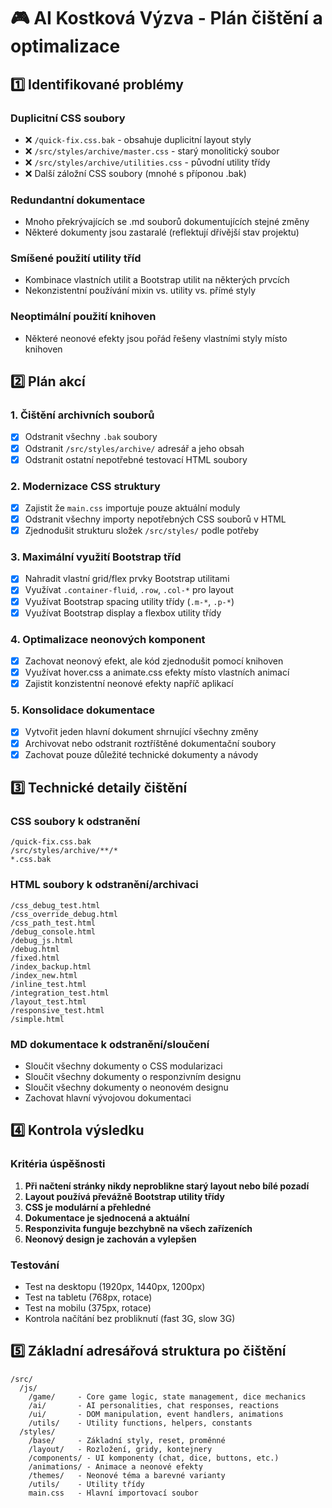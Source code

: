 # 🎮 AI Kostková Výzva - Plán čištění a optimalizace

## 1️⃣ Identifikované problémy

### Duplicitní CSS soubory
- ❌ `/quick-fix.css.bak` - obsahuje duplicitní layout styly
- ❌ `/src/styles/archive/master.css` - starý monolitický soubor
- ❌ `/src/styles/archive/utilities.css` - původní utility třídy
- ❌ Další záložní CSS soubory (mnohé s příponou .bak)

### Redundantní dokumentace
- Mnoho překrývajících se .md souborů dokumentujících stejné změny
- Některé dokumenty jsou zastaralé (reflektují dřívější stav projektu)

### Smíšené použití utility tříd
- Kombinace vlastních utilit a Bootstrap utilit na některých prvcích
- Nekonzistentní používání mixin vs. utility vs. přímé styly

### Neoptimální použití knihoven
- Některé neonové efekty jsou pořád řešeny vlastními styly místo knihoven

## 2️⃣ Plán akcí

### 1. Čištění archivních souborů
- [x] Odstranit všechny `.bak` soubory
- [x] Odstranit `/src/styles/archive/` adresář a jeho obsah
- [x] Odstranit ostatní nepotřebné testovací HTML soubory

### 2. Modernizace CSS struktury
- [x] Zajistit že `main.css` importuje pouze aktuální moduly
- [x] Odstranit všechny importy nepotřebných CSS souborů v HTML
- [x] Zjednodušit strukturu složek `/src/styles/` podle potřeby

### 3. Maximální využití Bootstrap tříd
- [x] Nahradit vlastní grid/flex prvky Bootstrap utilitami
- [x] Využívat `.container-fluid`, `.row`, `.col-*` pro layout
- [x] Využívat Bootstrap spacing utility třídy (`.m-*`, `.p-*`)
- [x] Využívat Bootstrap display a flexbox utility třídy

### 4. Optimalizace neonových komponent
- [x] Zachovat neonový efekt, ale kód zjednodušit pomocí knihoven
- [x] Využívat hover.css a animate.css efekty místo vlastních animací
- [x] Zajistit konzistentní neonové efekty napříč aplikací

### 5. Konsolidace dokumentace
- [x] Vytvořit jeden hlavní dokument shrnující všechny změny
- [x] Archivovat nebo odstranit roztříštěné dokumentační soubory
- [x] Zachovat pouze důležité technické dokumenty a návody

## 3️⃣ Technické detaily čištění

### CSS soubory k odstranění
```
/quick-fix.css.bak
/src/styles/archive/**/*
*.css.bak
```

### HTML soubory k odstranění/archivaci
```
/css_debug_test.html
/css_override_debug.html
/css_path_test.html
/debug_console.html
/debug_js.html
/debug.html
/fixed.html
/index_backup.html
/index_new.html
/inline_test.html
/integration_test.html
/layout_test.html
/responsive_test.html
/simple.html
```

### MD dokumentace k odstranění/sloučení
- Sloučit všechny dokumenty o CSS modularizaci
- Sloučit všechny dokumenty o responzivním designu
- Sloučit všechny dokumenty o neonovém designu
- Zachovat hlavní vývojovou dokumentaci

## 4️⃣ Kontrola výsledku

### Kritéria úspěšnosti
1. **Při načtení stránky nikdy neproblikne starý layout nebo bílé pozadí**
2. **Layout používá převážně Bootstrap utility třídy**
3. **CSS je modulární a přehledné**
4. **Dokumentace je sjednocená a aktuální**
5. **Responzivita funguje bezchybně na všech zařízeních**
6. **Neonový design je zachován a vylepšen**

### Testování
- Test na desktopu (1920px, 1440px, 1200px)
- Test na tabletu (768px, rotace)
- Test na mobilu (375px, rotace)
- Kontrola načítání bez probliknutí (fast 3G, slow 3G)

## 5️⃣ Základní adresářová struktura po čištění

```
/src/
  /js/
    /game/     - Core game logic, state management, dice mechanics
    /ai/       - AI personalities, chat responses, reactions
    /ui/       - DOM manipulation, event handlers, animations
    /utils/    - Utility functions, helpers, constants
  /styles/
    /base/     - Základní styly, reset, proměnné
    /layout/   - Rozložení, gridy, kontejnery
    /components/ - UI komponenty (chat, dice, buttons, etc.)
    /animations/ - Animace a neonové efekty
    /themes/   - Neonové téma a barevné varianty
    /utils/    - Utility třídy
    main.css   - Hlavní importovací soubor
```
